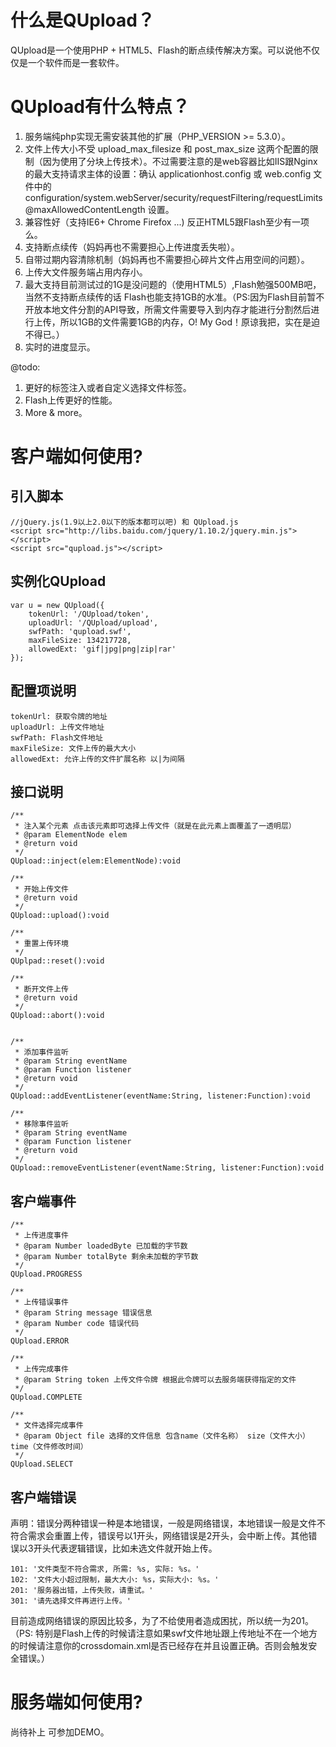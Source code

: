 什么是QUpload？
===========

QUpload是一个使用PHP + HTML5、Flash的断点续传解决方案。可以说他不仅仅是一个软件而是一套软件。

QUpload有什么特点？
===========

 1. 服务端纯php实现无需安装其他的扩展（PHP_VERSION >= 5.3.0）。
 2. 文件上传大小不受 upload_max_filesize 和 post_max_size 这两个配置的限制（因为使用了分块上传技术）。不过需要注意的是web容器比如IIS跟Nginx的最大支持请求主体的设置：确认 applicationhost.config 或 web.config 文件中的 configuration/system.webServer/security/requestFiltering/requestLimits@maxAllowedContentLength 设置。
 3. 兼容性好（支持IE6+ Chrome Firefox ...) 反正HTML5跟Flash至少有一项么。
 4. 支持断点续传（妈妈再也不需要担心上传进度丢失啦）。
 5. 自带过期内容清除机制（妈妈再也不需要担心碎片文件占用空间的问题）。
 6. 上传大文件服务端占用内存小。
 7. 最大支持目前测试过的1G是没问题的（使用HTML5）,Flash勉强500MB吧，当然不支持断点续传的话 Flash也能支持1GB的水准。（PS:因为Flash目前暂不开放本地文件分割的API导致，所需文件需要导入到内存才能进行分割然后进行上传，所以1GB的文件需要1GB的内存，O! My God！原谅我把，实在是迫不得已。）
 8. 实时的进度显示。

@todo:
1. 更好的标签注入或者自定义选择文件标签。
2. Flash上传更好的性能。
3. More & more。
   
客户端如何使用?
===========

引入脚本
----

    //jQuery.js(1.9以上2.0以下的版本都可以吧) 和 QUpload.js
    <script src="http://libs.baidu.com/jquery/1.10.2/jquery.min.js"></script>
    <script src="qupload.js"></script>
    

实例化QUpload
----------

    var u = new QUpload({
        tokenUrl: '/QUpload/token',
        uploadUrl: '/QUpload/upload',
        swfPath: 'qupload.swf',
        maxFileSize: 134217728,
        allowedExt: 'gif|jpg|png|zip|rar'
    });

配置项说明
-----

    tokenUrl: 获取令牌的地址
    uploadUrl: 上传文件地址
    swfPath: Flash文件地址
    maxFileSize: 文件上传的最大大小
    allowedExt: 允许上传的文件扩展名称 以|为间隔

接口说明
----

    /**
     * 注入某个元素 点击该元素即可选择上传文件（就是在此元素上面覆盖了一透明层）
     * @param ElementNode elem 
     * @return void
     */
    QUpload::inject(elem:ElementNode):void
     
    /**
     * 开始上传文件
     * @return void
     */
    QUpload::upload():void
     
    /**
     * 重置上传环境
     */
    QUplpad::reset():void
     
    /**
     * 断开文件上传
     * @return void
     */
    QUpload::abort():void
     
     
    /**
     * 添加事件监听
     * @param String eventName
     * @param Function listener
     * @return void
     */
    QUpload::addEventListener(eventName:String, listener:Function):void
     
    /**
     * 移除事件监听
     * @param String eventName
     * @param Function listener
     * @return void
     */
    QUpload::removeEventListener(eventName:String, listener:Function):void

客户端事件
-----

    /**
     * 上传进度事件
     * @param Number loadedByte 已加载的字节数
     * @param Number totalByte 剩余未加载的字节数
     */
    QUpload.PROGRESS
     
    /**
     * 上传错误事件
     * @param String message 错误信息
     * @param Number code 错误代码
     */
    QUpload.ERROR
     
    /**
     * 上传完成事件
     * @param String token 上传文件令牌 根据此令牌可以去服务端获得指定的文件
     */
    QUpload.COMPLETE

    /**
     * 文件选择完成事件
     * @param Object file 选择的文件信息 包含name（文件名称） size（文件大小） time（文件修改时间）
     */
    QUpload.SELECT

客户端错误
-----

声明：错误分两种错误一种是本地错误，一般是网络错误，本地错误一般是文件不符合需求会重置上传，错误号以1开头，网络错误是2开头，会中断上传。其他错误以3开头代表逻辑错误，比如未选文件就开始上传。

    101: '文件类型不符合需求, 所需: %s, 实际: %s。'
    102: '文件大小超过限制，最大大小: %s，实际大小: %s。'
    201: '服务器出错，上传失败，请重试。'
    301: '请先选择文件再进行上传。'

目前造成网络错误的原因比较多，为了不给使用者造成困扰，所以统一为201。（PS: 特别是Flash上传的时候请注意如果swf文件地址跟上传地址不在一个地方的时候请注意你的crossdomain.xml是否已经存在并且设置正确。否则会触发安全错误。）


服务端如何使用?
===========

尚待补上 可参加DEMO。